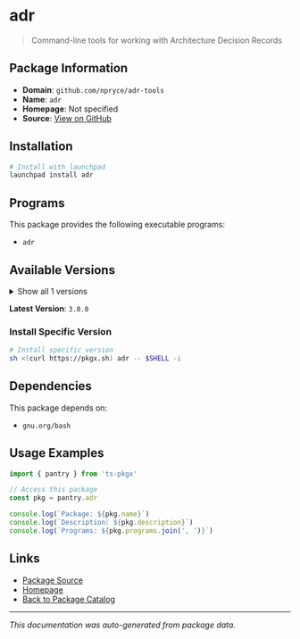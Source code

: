 # adr

> Command-line tools for working with Architecture Decision Records

## Package Information

- **Domain**: `github.com/npryce/adr-tools`
- **Name**: `adr`
- **Homepage**: Not specified
- **Source**: [View on GitHub](https://github.com/pkgxdev/pantry/tree/main/projects/github.com/npryce/adr-tools/package.yml)

## Installation

```bash
# Install with launchpad
launchpad install adr
```

## Programs

This package provides the following executable programs:

- `adr`

## Available Versions

<details>
<summary>Show all 1 versions</summary>

- `3.0.0`

</details>

**Latest Version**: `3.0.0`

### Install Specific Version

```bash
# Install specific version
sh <(curl https://pkgx.sh) adr -- $SHELL -i
```

## Dependencies

This package depends on:

- `gnu.org/bash`

## Usage Examples

```typescript
import { pantry } from 'ts-pkgx'

// Access this package
const pkg = pantry.adr

console.log(`Package: ${pkg.name}`)
console.log(`Description: ${pkg.description}`)
console.log(`Programs: ${pkg.programs.join(', ')}`)
```

## Links

- [Package Source](https://github.com/pkgxdev/pantry/tree/main/projects/github.com/npryce/adr-tools/package.yml)
- [Homepage](#)
- [Back to Package Catalog](../../../package-catalog.md)

---

*This documentation was auto-generated from package data.*
